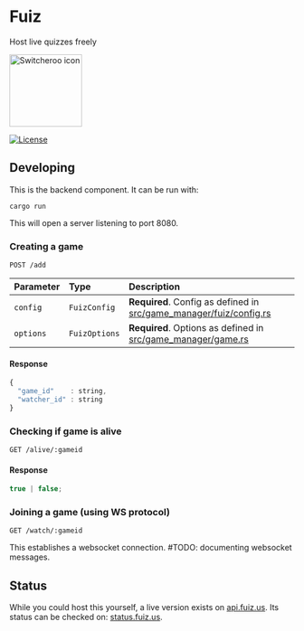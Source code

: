 # Fuiz

Host live quizzes freely

<img src="https://gitlab.com/opencode-mit/fuiz/website/-/raw/main/static/favicon.svg?ref_type=heads" width="128" height="128" alt="Switcheroo icon">

[![License](https://img.shields.io/gitlab/license/opencode-mit/fuiz/game?style=for-the-badge)](https://gitlab.com/opencode-mit/fuiz/game/-/raw/main/LICENSE)

## Developing

This is the backend component. It can be run with:

```
cargo run
```

This will open a server listening to port 8080.

### Creating a game

```http
POST /add
```

| Parameter | Type          | Description                                                                                               |
| :-------- | :------------ | :-------------------------------------------------------------------------------------------------------- |
| `config`  | `FuizConfig`  | **Required**. Config as defined in [src/game_manager/fuiz/config.rs](src/game_manager/fuiz/config.rs#L31) |
| `options` | `FuizOptions` | **Required**. Options as defined in [src/game_manager/game.rs](src/game_manager/game.rs#L41)              |

#### Response

```javascript
{
  "game_id"    : string,
  "watcher_id" : string
}
```

### Checking if game is alive

```http
GET /alive/:gameid
```

#### Response

```javascript
true | false;
```

### Joining a game (using WS protocol)

```http
GET /watch/:gameid
```

This establishes a websocket connection. #TODO: documenting websocket messages.

## Status

While you could host this yourself, a live version exists on [api.fuiz.us](https://api.fuiz.us). Its status can be checked on: [status.fuiz.us](https://status.fuiz.us).
